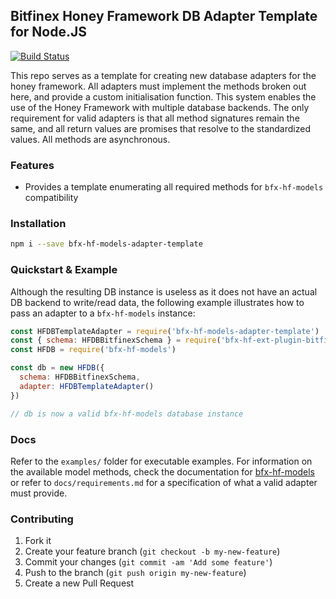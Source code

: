 ## Bitfinex Honey Framework DB Adapter Template for Node.JS

[![Build Status](https://travis-ci.org/bitfinexcom/bfx-hf-models-adapter-template.svg?branch=master)](https://travis-ci.org/bitfinexcom/bfx-hf-models-adapter-template)

This repo serves as a template for creating new database adapters for the honey framework. All adapters must implement the methods broken out here, and provide a custom initialisation function. This system enables the use of the Honey Framework with multiple database backends. The only requirement for valid adapters is that all method signatures remain the same, and all return values are promises that resolve to the standardized values. All methods are asynchronous.

### Features
* Provides a template enumerating all required methods for `bfx-hf-models` compatibility

### Installation

```bash
npm i --save bfx-hf-models-adapter-template
```

### Quickstart & Example
Although the resulting DB instance is useless as it does not have an actual DB backend to write/read data, the following example illustrates how to pass an adapter to a `bfx-hf-models` instance:

```js
const HFDBTemplateAdapter = require('bfx-hf-models-adapter-template')
const { schema: HFDBBitfinexSchema } = require('bfx-hf-ext-plugin-bitfinex')
const HFDB = require('bfx-hf-models')

const db = new HFDB({
  schema: HFDBBitfinexSchema,
  adapter: HFDBTemplateAdapter()
})

// db is now a valid bfx-hf-models database instance
```

### Docs

Refer to the `examples/` folder for executable examples. For information on the available model methods, check the documentation for [bfx-hf-models](https://github.com/bitfinexcom/bfx-hf-models/tree/master/docs) or refer to `docs/requirements.md` for a specification of what a valid adapter must provide.

### Contributing

1. Fork it
2. Create your feature branch (`git checkout -b my-new-feature`)
3. Commit your changes (`git commit -am 'Add some feature'`)
4. Push to the branch (`git push origin my-new-feature`)
5. Create a new Pull Request
